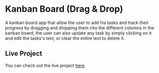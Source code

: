 # Kanban Board (Drag & Drop)

A kanban board app that allow the user to add his tasks and track their progress by dragging and dropping them into the different columns in the kanban board, the user can also update any task by simply clicking on it and edit the tasks's text, or clear the entire text to delete it.

## Live Project

You can check out the live project [here](https://kanban-board-mostafa.netlify.app/).
